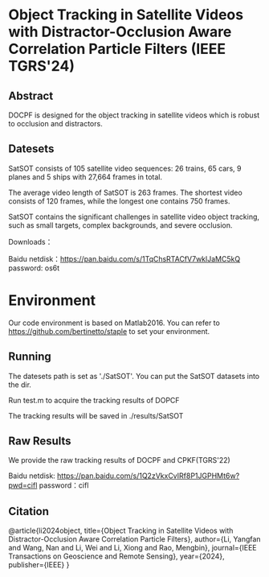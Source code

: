 # Object Tracking in Satellite Videos with Distractor-Occlusion Aware Correlation Particle Filters (IEEE TGRS'24)

## Abstract
DOCPF is designed for the object tracking in satellite videos which is robust to occlusion and distractors.

## Datesets
SatSOT consists of 105 satellite video sequences: 26 trains, 65 cars, 9 planes and 5 ships with 27,664 frames in total.

The average video length of SatSOT is 263 frames. The shortest video consists of 120 frames, while the longest one contains 750 frames.

SatSOT contains the significant challenges in satellite video object tracking, such as small targets, complex backgrounds, and severe occlusion.

Downloads：

Baidu netdisk：https://pan.baidu.com/s/1TqChsRTACfV7wklJaMC5kQ password: os6t

# Environment
Our code environment is based on Matlab2016. You can refer to https://github.com/bertinetto/staple to set your environment.  

## Running
The datesets path is set as './SatSOT'. You can put the SatSOT datasets into the dir.

Run test.m to acquire the tracking results of DOPCF

The tracking results will be saved in ./results/SatSOT

## Raw Results
We provide the raw tracking results of DOCPF and CPKF(TGRS'22)

Baidu netdisk: https://pan.baidu.com/s/1Q2zVkxCvIRf8P1JGPHMt6w?pwd=cifl password：cifl 


## Citation
@article{li2024object,
  title={Object Tracking in Satellite Videos with Distractor-Occlusion Aware Correlation Particle Filters},
  author={Li, Yangfan and Wang, Nan and Li, Wei and Li, Xiong and Rao, Mengbin},
  journal={IEEE Transactions on Geoscience and Remote Sensing},
  year={2024},
  publisher={IEEE}
}

